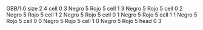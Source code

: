 <gs-board without-header> GBB/1.0
size 2 4
cell 0 3 Negro 5 Rojo 5 
cell 1 3 Negro 5 Rojo 5 
cell 0 2 Negro 5 Rojo 5 
cell 1 2 Negro 5 Rojo 5 
cell 0 1 Negro 5 Rojo 5 
cell 1 1 Negro 5 Rojo 5 
cell 0 0 Negro 5 Rojo 5 
cell 1 0 Negro 5 Rojo 5 
head 0 3 </gs-board>